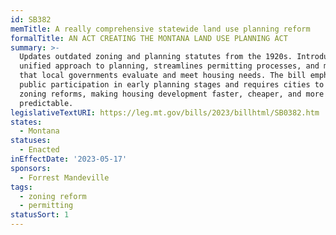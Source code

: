```yaml
---
id: SB382
memTitle: A really comprehensive statewide land use planning reform
formalTitle: AN ACT CREATING THE MONTANA LAND USE PLANNING ACT
summary: >-
  Updates outdated zoning and planning statutes from the 1920s. Introduces a
  unified approach to planning, streamlines permitting processes, and mandates
  that local governments evaluate and meet housing needs. The bill emphasizes
  public participation in early planning stages and requires cities to adopt
  zoning reforms, making housing development faster, cheaper, and more
  predictable.
legislativeTextURI: https://leg.mt.gov/bills/2023/billhtml/SB0382.htm
states:
  - Montana
statuses:
  - Enacted
inEffectDate: '2023-05-17'
sponsors:
  - Forrest Mandeville
tags:
  - zoning reform
  - permitting
statusSort: 1
---
```

